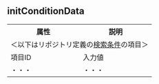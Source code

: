 ## initConditionData

<table>
	<tr><th>属性</th><th>説明</th></tr>
	<tr><td colspan=4>＜以下はリポジトリ定義の<a href="condition.conds.md">検索条件</a>の項目＞</td></tr>
	<tr><td>項目ID</td><td>入力値</td></tr>
	<tr><td>・・・</td><td>・・・</td></tr>
</table>
